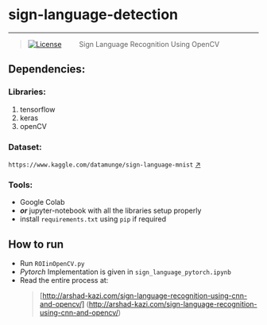 # sign-language-detection
<hr> 

> [![License](https://img.shields.io/badge/License-Apache_2.0-blue.svg)](https://opensource.org/licenses/Apache-2.0)
> &nbsp; &nbsp; &nbsp; &nbsp; Sign Language Recognition Using OpenCV

## Dependencies:
  ### Libraries:
  1. tensorflow
  2. keras
  3. openCV

  
  ### Dataset:
```https://www.kaggle.com/datamunge/sign-language-mnist``` [↗️](https://www.kaggle.com/datamunge/sign-language-mnist)

  ### Tools:
  * Google Colab
  * ***or***  jupyter-notebook with all the libraries setup properly
  * install `requirements.txt` using `pip` if required

## How to run
* Run `ROIinOpenCV.py`
* *Pytorch* Implementation is given in `sign_language_pytorch.ipynb`
* Read the entire process at:
  > [http://arshad-kazi.com/sign-language-recognition-using-cnn-and-opencv/] (http://arshad-kazi.com/sign-language-recognition-using-cnn-and-opencv/)


